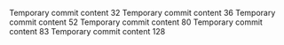 Temporary commit content 32
Temporary commit content 36
Temporary commit content 52
Temporary commit content 80
Temporary commit content 83
Temporary commit content 128
